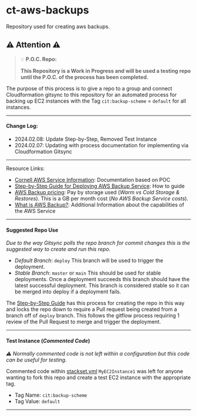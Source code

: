 # ct-aws-backups
Repository used for creating aws backups.


 ## :warning: Attention :warning:
> :bulb: **P.O.C. Repo:**
>
> **This Repository is a Work in Progress and will be used a testing repo until the P.O.C. of the process has been completed.**

The purpose of this process is to give a repo to a group and connect Cloudformation gitsync to this repository for an automated process for backing up EC2 instances with the Tag `cit:backup-scheme` = `default` for all instances.

---

#### Change Log:
- 2024.02.08: Update Step-by-Step, Removed Test Instance
- 2024.02.07: Updating with process documentation for implementing via Cloudformation Gitsync

---

Resource Links:
- [Cornell AWS Service Information](https://confluence.cornell.edu/display/CLOUD/AWS+Backup+Service+Information): Documentation based on POC
- [Step-by-Step Guide for Deploying AWS Backup Service](step-by-step/README.md): How to guide
- [AWS Backup pricing](https://aws.amazon.com/backup/pricing/): Pay by storage used (*Warm vs Cold Storage & Restores*). This is a GB per month cost (*No AWS Backup Service costs*).
- [What is AWS Backup?](https://docs.aws.amazon.com/aws-backup/latest/devguide/whatisbackup.html#features-by-resource): Additional Information about the capabilities of the AWS Service

---

#### Suggested Repo Use
*Due to the way Gitsync polls the repo branch for commit changes this is the suggested way to create and run this repo.*

- *Default Branch*: `deploy` This branch will be used to trigger the deployment.
- *Stable Branch*: `master` or `main` This should be used for stable deployments. Once a deployment succeeds this branch should have the latest successful deployment. This branch is considered stable so it can be merged into deploy if a deployment fails.

The [Step-by-Step Guide](step-by-step/README.md) has this process for creating the repo in this way and locks the repo down to require a Pull request being created from a branch off of `deploy` branch. This follows the gitflow process requiring 1 review of the Pull Request to merge and trigger the deployment.

---

#### Test Instance (_Commented Code_)

*:warning: Normally commented code is not left within a configuration but this code can be useful for testing.*

Commented code within [stackset.yml](cloudformation/stackset.yml) `MyEC2Instance1` was left for anyone wanting to fork this repo and create a test EC2 instance with the appropriate tag.
- Tag Name: `cit:backup-scheme`
- Tag Value: `default`

---
